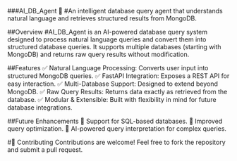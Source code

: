 ###AI_DB_Agent 🚀
#An intelligent database query agent that understands natural language and retrieves structured results from MongoDB.

##Overview
#AI_DB_Agent is an AI-powered database query system designed to process natural language queries and convert them into structured database queries. It supports multiple databases (starting with MongoDB) and returns raw query results without modification.

##Features
✅ Natural Language Processing: Converts user input into structured MongoDB queries.
✅ FastAPI Integration: Exposes a REST API for easy interaction.
✅ Multi-Database Support: Designed to extend beyond MongoDB.
✅ Raw Query Results: Returns data exactly as retrieved from the database.
✅ Modular & Extensible: Built with flexibility in mind for future database integrations.

##Future Enhancements
🔹 Support for SQL-based databases.
🔹 Improved query optimization.
🔹 AI-powered query interpretation for complex queries.

#🤝 Contributing
Contributions are welcome! Feel free to fork the repository and submit a pull request.

